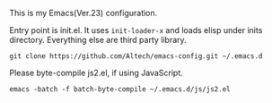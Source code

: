 This is my Emacs(Ver.23) configuration.

Entry point is init.el. It uses `init-loader-x` and loads elisp under inits directory. Everything else are third party library.

    git clone https://github.com/Altech/emacs-config.git ~/.emacs.d

Please byte-compile js2.el, if using JavaScript.

    emacs -batch -f batch-byte-compile ~/.emacs.d/js/js2.el
